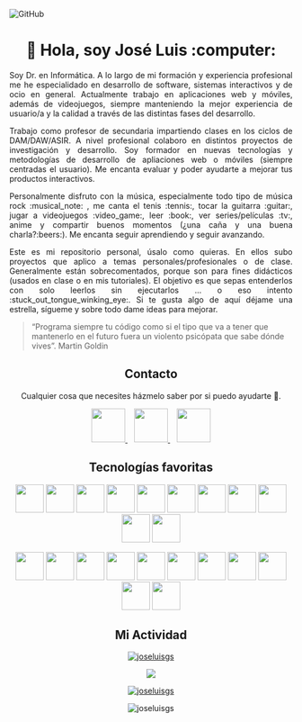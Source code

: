 ![GitHub](https://i.imgur.com/pLz92xi.png)

<h1 align="center">👋 Hola, soy José Luis :computer:</h1>

<p style='text-align: justify;'>Soy Dr. en Informática. A lo largo de mi formación y experiencia profesional me he especialidado en desarrollo de software, sistemas interactivos y de ocio en general. Actualmente trabajo en aplicaciones web y móviles, además de videojuegos, siempre manteniendo la mejor experiencia de usuario/a y la calidad a través de las distintas fases del desarrollo.</p>

<p style='text-align: justify;'>Trabajo como profesor de secundaria impartiendo clases en los ciclos de DAM/DAW/ASIR. A nivel profesional colaboro en distintos proyectos de investigación y desarrollo. Soy formador en nuevas tecnologías y metodologías de desarrollo de apliaciones web o móviles (siempre centradas el usuario). Me encanta evaluar y poder ayudarte a mejorar tus productos interactivos.</p>

<p style='text-align: justify;'>Personalmente disfruto con la música, especialmente todo tipo de música rock :musical_note: , me canta el tenis :tennis:, tocar la guitarra :guitar:, jugar a videojuegos :video_game:, leer :book:, ver series/películas :tv:, anime y compartir buenos momentos (¿una caña y una buena charla?:beers:). Me encanta seguir aprendiendo y seguir avanzando.</p>

<p style='text-align: justify;'>Este es mi repositorio personal, úsalo como quieras. En ellos subo proyectos que aplico a temas personales/profesionales o de clase. Generalmente están sobrecomentados, porque son para fines didácticos (usados en clase o en mis tutoriales). El objetivo es que sepas entenderlos con solo leerlos sin ejecutarlos ... o eso intento :stuck_out_tongue_winking_eye:. Si te gusta algo de aquí déjame una estrella, sígueme y sobre todo dame ideas para mejorar.</p>

> “Programa siempre tu código como si el tipo que va a tener que mantenerlo en el futuro fuera un violento psicópata que sabe dónde vives”. Martin Goldin

<h2 align="center">Contacto</h2>
<p align="center">
Cualquier cosa que necesites házmelo saber por si puedo ayudarte 💬.
</p>
<p align="center">
    <a href="https://twitter.com/joseluisgonsan" target="_blank">
        <img src="https://pitlochryfestivaltheatre.com/wp-content/uploads/2020/04/2-27646_twitter-logo-png-transparent-background-logo-twitter-png.png" 
    height="60">
    </a> &nbsp;&nbsp;
    <a href="https://github.com/joseluisgs" target="_blank">
        <img src="https://cdn.iconscout.com/icon/free/png-256/github-153-675523.png" 
    height="60">
    </a> &nbsp;&nbsp;
    <a href="https://www.linkedin.com/in/joseluisgonsan" target="_blank">
        <img src="https://upload.wikimedia.org/wikipedia/commons/thumb/c/ca/LinkedIn_logo_initials.png/768px-LinkedIn_logo_initials.png" 
    height="60">
    </a>
</p>

<h2 align="center">Tecnologías favoritas</h2>
<p align="center">
  <img src="https://upload.wikimedia.org/wikipedia/commons/thumb/9/99/Unofficial_JavaScript_logo_2.svg/480px-Unofficial_JavaScript_logo_2.svg.png" 
  height="50">
  <img src="https://upload.wikimedia.org/wikipedia/commons/thumb/9/95/Vue.js_Logo_2.svg/1184px-Vue.js_Logo_2.svg.png" 
  height="50">
  <img src="https://pluspng.com/img-png/nodejs-logo-png-node-js-development-296.png" 
  height="50">
  <img src="https://upload.wikimedia.org/wikipedia/commons/thumb/2/27/PHP-logo.svg/800px-PHP-logo.svg.png" 
  height="50">
  <img src="https://upload.wikimedia.org/wikipedia/commons/thumb/9/9a/Laravel.svg/1200px-Laravel.svg.png" 
  height="50">
  <img src="https://www.sommelierdecafe.com/2019/wp-content/uploads/2009/06/java-logo1-1.png" 
  height="50">
  <img src="https://miro.medium.com/max/300/1*J9d-VtiLfN9APIQgWTP9ow.png" 
  height="50">
  <img src="https://firebase.google.com/downloads/brand-guidelines/PNG/logo-logomark.png?hl=es-419" 
  height="50">
  <img src="https://www.aullox.com/wp-content/uploads/2020/01/FAVPNG_mongodb-logo-database-nosql-postgresql_PAFpZ1Ki.png" 
  height="50">
  <img src="https://upload.wikimedia.org/wikipedia/commons/thumb/b/b2/Bootstrap_logo.svg/1200px-Bootstrap_logo.svg.png" 
  height="50">
  <img src="https://upload.wikimedia.org/wikipedia/commons/thumb/6/61/HTML5_logo_and_wordmark.svg/512px-HTML5_logo_and_wordmark.svg.png" 
  height="50">
  </p>
  <p align="center">
  <img src="https://upload.wikimedia.org/wikipedia/commons/thumb/d/d5/CSS3_logo_and_wordmark.svg/1200px-CSS3_logo_and_wordmark.svg.png" 
  height="50">
  <img src="https://miro.medium.com/max/650/1*zzvdRmHGGXONZpuQ2FeqsQ.png" 
  height="50">
  <img src="https://cdn.iconscout.com/icon/free/png-256/github-153-675523.png" 
  height="50">
  <img src="https://user-images.githubusercontent.com/674621/71187801-14e60a80-2280-11ea-94c9-e56576f76baf.png" 
  height="50">
  <img src="https://resources.jetbrains.com/storage/products/intellij-idea/img/meta/intellij-idea_logo_300x300.png" 
  height="50">
  <img src="https://logodownload.org/wp-content/uploads/2015/05/android-logo-7-1.png" 
  height="50">
  <img src="https://upload.wikimedia.org/wikipedia/commons/b/b5/Kotlin-logo.png" 
  height="50">
  <img src="https://user-images.githubusercontent.com/17736615/30980083-f7f8a860-a43c-11e7-939e-f6717a2210fe.png" 
  height="50">
  <img src="https://cdn.worldvectorlogo.com/logos/unity-69.svg" 
  height="50">
  <img src="https://image.flaticon.com/icons/png/512/873/873120.png" 
  height="50">
  <img src="https://www.docker.com/sites/default/files/d8/2019-07/vertical-logo-monochromatic.png" 
  height="50">
</p>

<h2 align="center">Mi Actividad</h2>
<p align="center">
<a href="https://github-readme-stats.vercel.app/api?username=joseluisgs&show_icons=true&theme=vue"><img src="https://github-readme-stats.vercel.app/api?username=joseluisgs&show_icons=true&theme=vue" alt="joseluisgs" /></a> 
</p>
<p align="center">
<a href="https://github-readme-stats.vercel.app/api/top-langs/?username=joseluisgs&theme=vue&layout=compact"><img src="https://github-readme-stats.vercel.app/api/top-langs/?username=joseluisgs&theme=vue&layout=compact" /></a> 
</p>

<p align="center">
 <a href="https://github.com/ryo-ma/github-profile-trophy"><img src="https://github-profile-trophy.vercel.app/?username=joseluisgs" alt="joseluisgs" /></a> </p>

<p align="center"> <img src="https://komarev.com/ghpvc/?username=joseluisgs&label=Profile%20views&color=42b983&style=flat" alt="joseluisgs" /> </p>

<!-- 
![Estadisticas](https://github-readme-stats.vercel.app/api?username=joseluisgs&show_icons=true&theme=vue)
![Estadisticas](https://github-readme-stats.vercel.app/api?username=joseluisgs&show_icons=true&theme=highcontrast)
![Top Langs](https://github-readme-stats.vercel.app/api/top-langs/?username=joseluisgs&theme=vue&layout=compact)
-->
<!--
Recursos
https://github.com/anuraghazra/github-readme-stats/blob/master/themes/README.md
https://rahuldkjain.github.io/gh-profile-readme-generator/
**joseluisgs/joseluisgs** is a ✨ _special_ ✨ repository because its `README.md` (this file) appears on your GitHub profile.

Here are some ideas to get you started:

- 🔭 I’m currently working on ...
- 🌱 I’m currently learning ...
- 👯 I’m looking to collaborate on ...
- 🤔 I’m looking for help with ...
- 💬 Ask me about ...
- 📫 How to reach me: ...
- 😄 Pronouns: ...
- ⚡ Fun fact: ...
-->
